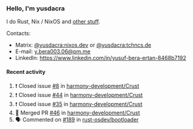 ### Hello, I'm yusdacra

I do Rust, Nix / NixOS and [other stuff](https://yusdacra.gitlab.io/about).

Contacts:
- Matrix: [@yusdacra:nixos.dev](https://matrix.to/#/@yusdacra:nixos.dev) or [@yusdacra:tchncs.de](https://matrix.to/#/@yusdacra:tchncs.de)
- E-mail: y.bera003.06@pm.me
- LinkedIn: https://www.linkedin.com/in/yusuf-bera-ertan-8468b7192

#### Recent activity

<!--START_SECTION:activity-->
1. ❗️ Closed issue [#8](https://github.com/harmony-development/Crust/issues/8) in [harmony-development/Crust](https://github.com/harmony-development/Crust)
2. ❗️ Closed issue [#44](https://github.com/harmony-development/Crust/issues/44) in [harmony-development/Crust](https://github.com/harmony-development/Crust)
3. ❗️ Closed issue [#35](https://github.com/harmony-development/Crust/issues/35) in [harmony-development/Crust](https://github.com/harmony-development/Crust)
4. 🎉 Merged PR [#46](https://github.com/harmony-development/Crust/pull/46) in [harmony-development/Crust](https://github.com/harmony-development/Crust)
5. 🗣 Commented on [#189](https://github.com/rust-osdev/bootloader/issues/189) in [rust-osdev/bootloader](https://github.com/rust-osdev/bootloader)
<!--END_SECTION:activity-->
